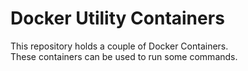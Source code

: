 # Docker Utility Containers

This repository holds a couple of Docker Containers.</br>
These containers can be used to run some commands.
